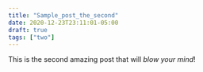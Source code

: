 ```yaml
---
title: "Sample_post_the_second"
date: 2020-12-23T23:11:01-05:00
draft: true
tags: ["two"]
---
```


This is the second amazing post that will *blow your mind*!
